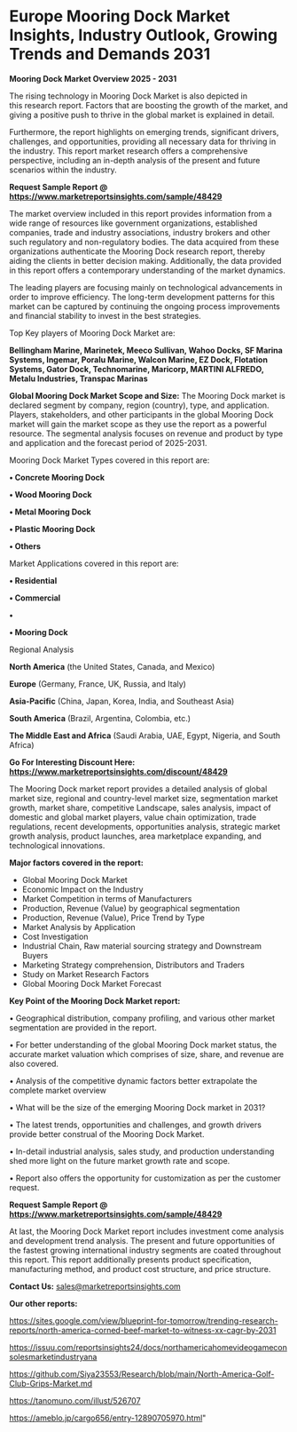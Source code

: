 # Europe Mooring Dock Market Insights, Industry Outlook, Growing Trends and Demands 2031

<Strong> Mooring Dock Market Overview 2025 - 2031</strong>

The rising technology in Mooring Dock Market is also depicted in this research report. Factors that are boosting the growth of the market, and giving a positive push to thrive in the global market is explained in detail.

Furthermore, the report highlights on emerging trends, significant drivers, challenges, and opportunities, providing all necessary data for thriving in the industry. This report market research offers a comprehensive perspective, including an in-depth analysis of the present and future scenarios within the industry.

<strong>Request Sample Report @ <a href=https://www.marketreportsinsights.com/sample/48429>https://www.marketreportsinsights.com/sample/48429</a></strong>

The market overview included in this report provides information from a wide range of resources like government organizations, established companies, trade and industry associations, industry brokers and other such regulatory and non-regulatory bodies. The data acquired from these organizations authenticate the Mooring Dock research report, thereby aiding the clients in better decision making. Additionally, the data provided in this report offers a contemporary understanding of the market dynamics.

The leading players are focusing mainly on technological advancements in order to improve efficiency. The long-term development patterns for this market can be captured by continuing the ongoing process improvements and financial stability to invest in the best strategies.

Top Key players of Mooring Dock Market are:

<strong>Bellingham Marine, Marinetek, Meeco Sullivan, Wahoo Docks, SF Marina Systems, Ingemar, Poralu Marine, Walcon Marine, EZ Dock, Flotation Systems, Gator Dock, Technomarine, Maricorp, MARTINI ALFREDO, Metalu Industries, Transpac Marinas</strong>

<strong><b>Global Mooring Dock Market Scope and Size:</b></strong>
The Mooring Dock market is declared segment by company, region (country), type, and application. Players, stakeholders, and other participants in the global Mooring Dock market will gain the market scope as they use the report as a powerful resource. The segmental analysis focuses on revenue and product by type and application and the forecast period of 2025-2031.

Mooring Dock Market Types covered in this report are:

<strong>•  Concrete Mooring Dock

•  Wood Mooring Dock

•  Metal Mooring Dock

•  Plastic Mooring Dock

•  Others</strong>

Market Applications covered in this report are:

<strong>•  Residential

•  Commercial

•  

•  Mooring Dock</strong> 

Regional Analysis

<strong>North America</strong> (the United States, Canada, and Mexico)

<strong>Europe</strong> (Germany, France, UK, Russia, and Italy)

<strong>Asia-Pacific</strong> (China, Japan, Korea, India, and Southeast Asia)

<strong>South America</strong> (Brazil, Argentina, Colombia, etc.)

<strong>The Middle East and Africa</strong> (Saudi Arabia, UAE, Egypt, Nigeria, and South Africa)

<strong>Go For Interesting Discount Here: <a href=https://www.marketreportsinsights.com/discount/48429>https://www.marketreportsinsights.com/discount/48429</a></strong>

The Mooring Dock market report provides a detailed analysis of global market size, regional and country-level market size, segmentation market growth, market share, competitive Landscape, sales analysis, impact of domestic and global market players, value chain optimization, trade regulations, recent developments, opportunities analysis, strategic market growth analysis, product launches, area marketplace expanding, and technological innovations.

<strong><b>Major factors covered in the report:</b></strong>
<ul>
  <li>Global Mooring Dock Market </li>
  <li>Economic Impact on the Industry</li>
  <li>Market Competition in terms of Manufacturers</li>
  <li>Production, Revenue (Value) by geographical segmentation</li>
  <li>Production, Revenue (Value), Price Trend by Type</li>
  <li>Market Analysis by Application</li>
  <li>Cost Investigation</li>
  <li>Industrial Chain, Raw material sourcing strategy and Downstream Buyers</li>
  <li>Marketing Strategy comprehension, Distributors and Traders</li>
  <li>Study on Market Research Factors</li>
  <li>Global Mooring Dock Market Forecast</li>
</ul>

<strong><b>Key Point of the Mooring Dock Market report:</b></strong>

• Geographical distribution, company profiling, and various other market segmentation are provided in the report.

• For better understanding of the global Mooring Dock market status, the accurate market valuation which comprises of size, share, and revenue are also covered.

• Analysis of the competitive dynamic factors better extrapolate the complete market overview

• What will be the size of the emerging Mooring Dock market in 2031?

• The latest trends, opportunities and challenges, and growth drivers provide better construal of the Mooring Dock Market.

• In-detail industrial analysis, sales study, and production understanding shed more light on the future market growth rate and scope.

• Report also offers the opportunity for customization as per the customer request.

<strong>Request Sample Report @ <a href=https://www.marketreportsinsights.com/sample/48429>https://www.marketreportsinsights.com/sample/48429</a></strong>

At last, the Mooring Dock Market report includes investment come analysis and development trend analysis. The present and future opportunities of the fastest growing international industry segments are coated throughout this report. This report additionally presents product specification, manufacturing method, and product cost structure, and price structure.

<strong>Contact Us:</strong>
sales@marketreportsinsights.com

<strong>Our other reports:</strong>

<a href=https://sites.google.com/view/blueprint-for-tomorrow/trending-research-reports/north-america-corned-beef-market-to-witness-xx-cagr-by-2031>https://sites.google.com/view/blueprint-for-tomorrow/trending-research-reports/north-america-corned-beef-market-to-witness-xx-cagr-by-2031</a>

<a href=https://issuu.com/reportsinsights24/docs/northamericahomevideogameconsolesmarketindustryana>https://issuu.com/reportsinsights24/docs/northamericahomevideogameconsolesmarketindustryana</a>

<a href=https://github.com/Siya23553/Research/blob/main/North-America-Golf-Club-Grips-Market.md>https://github.com/Siya23553/Research/blob/main/North-America-Golf-Club-Grips-Market.md</a>

<a href=https://tanomuno.com/illust/526707>https://tanomuno.com/illust/526707</a>

<a href=https://ameblo.jp/cargo656/entry-12890705970.html>https://ameblo.jp/cargo656/entry-12890705970.html</a>"
